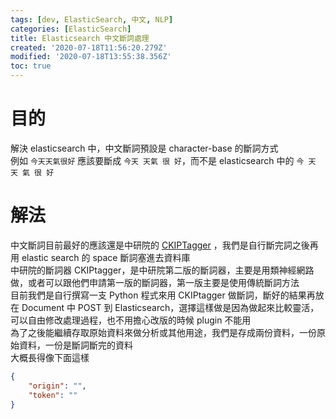 ```yaml
---
tags: [dev, ElasticSearch, 中文, NLP]
categories: [ElasticSearch]
title: Elasticsearch 中文斷詞處理
created: '2020-07-18T11:56:20.279Z'
modified: '2020-07-18T13:55:38.356Z'
toc: true
---
```


# 目的
解決 elasticsearch 中，中文斷詞預設是 character-base 的斷詞方式  
例如 `今天天氣很好` 應該要斷成 `今天 天氣 很 好`，而不是 elasticsearch 中的 `今 天 天 氣 很 好`  

# 解法
中文斷詞目前最好的應該還是中研院的 [CKIPTagger](https://github.com/ckiplab/ckiptagger) ，我們是自行斷完詞之後再用 elastic search 的 space 斷詞塞進去資料庫  
中研院的斷詞器 CKIPtagger，是中研院第二版的斷詞器，主要是用類神經網路做，或者可以跟他們申請第一版的斷詞器，第一版主要是使用傳統斷詞方法  
目前我們是自行撰寫一支 Python 程式來用 CKIPtagger 做斷詞，斷好的結果再放在 Document 中 POST 到 Elasticsearch，選擇這樣做是因為做起來比較靈活，可以自由修改處理過程，也不用擔心改版的時候 plugin 不能用  
為了之後能繼續存取原始資料來做分析或其他用途，我們是存成兩份資料，一份原始資料，一份是斷詞斷完的資料  
大概長得像下面這樣  
```json
{
    "origin": "",
    "token": ""
}
```
